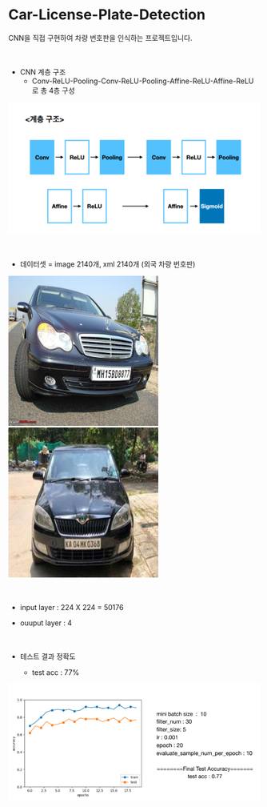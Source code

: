# Car-License-Plate-Detection

CNN을 직접 구현하여 차량 번호판을 인식하는 프로젝트입니다.
<br/><br/><br/>

* CNN 계층 구조
  * Conv-ReLU-Pooling-Conv-ReLU-Pooling-Affine-ReLU-Affine-ReLU 로 총 4층 구성

<img src="./images/cnn구조.png" />
<br/><br/><br/>

* 데이터셋 = image 2140개, xml 2140개 (외국 차량 번호판)

<img src="./images/N187.jpeg" width="300" height="300"/> <img src="./images/KA11.jpg" width="300" height="300"/>
<br/><br/><br/>

* input layer : 224 X 224 = 50176
* ouuput layer : 4
<br/><br/><br/>

* 테스트 결과 정확도
  * test acc : 77%

<img src="./images/test_acc.png" />
